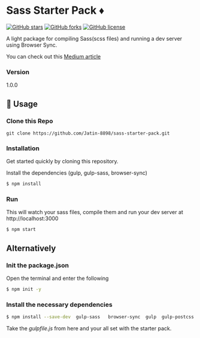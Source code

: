 # Sass Starter Pack ♦️

[![GitHub stars](https://img.shields.io/github/stars/Jatin-8898/sass-starter-pack)](https://github.com/Jatin-8898/sass-starter-pack/stargazers)
[![GitHub forks](https://img.shields.io/github/forks/Jatin-8898/sass-starter-pack)](https://github.com/Jatin-8898/sass-starter-pack/network) 
[![GitHub license](https://img.shields.io/github/license/Jatin-8898/sass-starter-pack)](https://github.com/Jatin-8898/sass-starter-pack/blob/master/LICENSE)

A light package for compiling Sass(scss files) and running a dev server using Browser Sync.

You can check out this [Medium article](https://levelup.gitconnected.com/how-to-setup-your-workflow-using-gulp-v4-0-0-5450e3d7c512)

### Version
1.0.0

## 📝 Usage

### Clone this Repo
```
git clone https://github.com/Jatin-8898/sass-starter-pack.git
```

### Installation

Get started quickly by cloning this repository.

Install the dependencies (gulp, gulp-sass, browser-sync)

```sh
$ npm install
```

### Run

This will watch your sass files, compile them and run your dev server at http://localhost:3000

```sh
$ npm start
```

## Alternatively

### Init the package.json

Open the terminal and enter the following

```sh
$ npm init -y
```

### Install the necessary dependencies

```sh
$ npm install --save-dev  gulp-sass   browser-sync  gulp  gulp-postcss  autoprefixer  cssnano  gulp-sourcemaps
```

Take the *gulpfile.js* from here and your all set with the starter pack.
